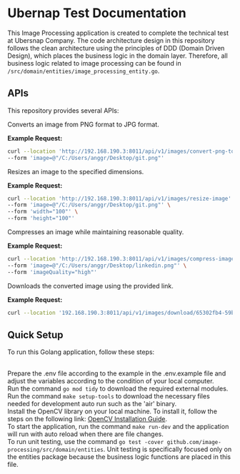 # Ubernap Test Documentation

This Image Processing application is created to complete the technical test at Ubersnap Company. The code architecture design in this repository follows the clean architecture using the principles of DDD (Domain Driven Design), which places the business logic in the domain layer. Therefore, all business logic related to image processing can be found in `/src/domain/entities/image_processing_entity.go`.

## APIs

This repository provides several APIs:

Converts an image from PNG format to JPG format.

**Example Request:**
```bash
curl --location 'http://192.168.190.3:8011/api/v1/images/convert-png-to-jpg' \
--form 'image=@"/C:/Users/anggr/Desktop/git.png"'
```

Resizes an image to the specified dimensions.

**Example Request:**
```bash
curl --location 'http://192.168.190.3:8011/api/v1/images/resize-image' \
--form 'image=@"/C:/Users/anggr/Desktop/git.png"' \
--form 'width="100"' \
--form 'height="100"'
```

Compresses an image while maintaining reasonable quality.

**Example Request:**
```bash
curl --location 'http://192.168.190.3:8011/api/v1/images/compress-image' \
--form 'image=@"/C:/Users/anggr/Desktop/linkedin.png"' \
--form 'imageQuality="high"'
```

Downloads the converted image using the provided link.

**Example Request:**
```bash
curl --location '192.168.190.3:8011/api/v1/images/download/65302fb4-59bf-4762-8e41-5cb6116a.jpg'
```

## Quick Setup
To run this Golang application, follow these steps:

<br>Prepare the .env file according to the example in the .env.example file and adjust the variables according to the condition of your local computer.
<br>Run the command `go mod tidy` to download the required external modules.
<br>Run the command `make setup-tools` to download the necessary files needed for development auto run such as the 'air' binary.
<br>Install the OpenCV library on your local machine. To install it, follow the steps on the following link: [OpenCV Installation Guide](https://gocv.io/).
<br>To start the application, run the command `make run-dev` and the application will run with auto reload when there are file changes.
<br>To run unit testing, use the command `go test -cover github.com/image-processing/src/domain/entities`. Unit testing is specifically focused only on the entities package because the business logic functions are placed in this file.